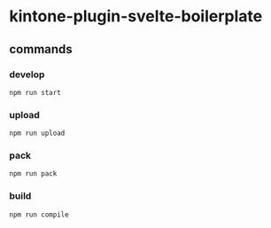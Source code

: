 # kintone-plugin-svelte-boilerplate

## commands

### develop

```
npm run start
```

### upload

```
npm run upload
```

### pack

```
npm run pack
```

### build

```
npm run compile
```
